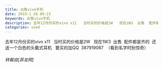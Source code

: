 ```yaml
---
title: 出售vivo手机
date: 2019-1-28 09:23
keywords: 出售vivo手机
description: 去年12月份买的vivo x11   当时买的价格是2W   现在1W3  出售  配件都是齐的  还送一个白色的头戴式耳机   要买的加QQ  387919087  （看到名字时别惊奇）
categories: used
---
```

<td class="t_f" id="postmessage_2825780">

去年12月份买的vivo x11   当时买的价格是2W   现在1W3  出售  配件都是齐的  还送一个白色的头戴式耳机   要买的加QQ  387919087  （看到名字时别惊奇）</td>
###### 转载自[菲龙网]